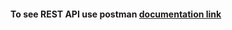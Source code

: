 #### To see REST API use postman [documentation link](https://documenter.getpostman.com/view/457465/S11KNHzY)